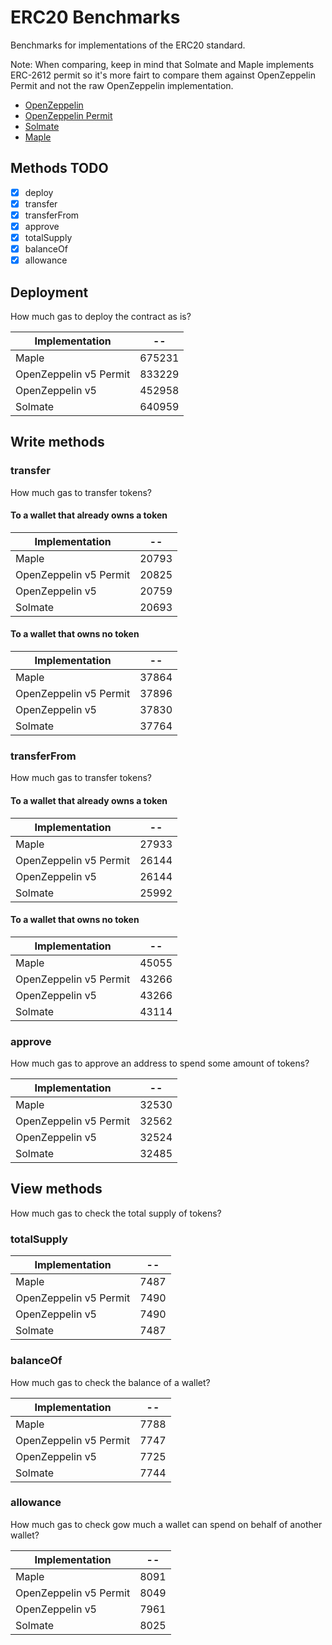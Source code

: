 # ERC20 Benchmarks

Benchmarks for implementations of the ERC20 standard.

Note: When comparing, keep in mind that Solmate and Maple implements ERC-2612 permit so it's more fairt to compare them against OpenZeppelin Permit and not the raw OpenZeppelin implementation.

- [OpenZeppelin](https://github.com/OpenZeppelin/openzeppelin-contracts)
- [OpenZeppelin Permit](https://github.com/OpenZeppelin/openzeppelin-contracts)
- [Solmate](https://github.com/rari-capital/solmate)
- [Maple](https://github.com/maple-labs/erc20)

## Methods TODO

- [x] deploy
- [x] transfer
- [x] transferFrom
- [x] approve
- [x] totalSupply
- [x] balanceOf
- [x] allowance

## Deployment

How much gas to deploy the contract as is?

<!-- Start deploy Table -->
|    Implementation    |  --  |
|----------------------|------|
|         Maple        |675231|
|OpenZeppelin v5 Permit|833229|
|    OpenZeppelin v5   |452958|
|        Solmate       |640959|
<!-- End deploy Table -->

## Write methods

### transfer

How much gas to transfer tokens?

#### To a wallet that already owns a token

<!-- Start transferToOwner Table -->
|    Implementation    |  -- |
|----------------------|-----|
|         Maple        |20793|
|OpenZeppelin v5 Permit|20825|
|    OpenZeppelin v5   |20759|
|        Solmate       |20693|
<!-- End transferToOwner Table -->

#### To a wallet that owns no token

<!-- Start transferToNonOwner Table -->
|    Implementation    |  -- |
|----------------------|-----|
|         Maple        |37864|
|OpenZeppelin v5 Permit|37896|
|    OpenZeppelin v5   |37830|
|        Solmate       |37764|
<!-- End transferToNonOwner Table -->

### transferFrom

How much gas to transfer tokens?

#### To a wallet that already owns a token

<!-- Start transferFromToOwner Table -->
|    Implementation    |  -- |
|----------------------|-----|
|         Maple        |27933|
|OpenZeppelin v5 Permit|26144|
|    OpenZeppelin v5   |26144|
|        Solmate       |25992|
<!-- End transferFromToOwner Table -->

#### To a wallet that owns no token

<!-- Start transferFromToNonOwner Table -->
|    Implementation    |  -- |
|----------------------|-----|
|         Maple        |45055|
|OpenZeppelin v5 Permit|43266|
|    OpenZeppelin v5   |43266|
|        Solmate       |43114|
<!-- End transferFromToNonOwner Table -->

### approve

How much gas to approve an address to spend some amount of tokens?

<!-- Start approve Table -->
|    Implementation    |  -- |
|----------------------|-----|
|         Maple        |32530|
|OpenZeppelin v5 Permit|32562|
|    OpenZeppelin v5   |32524|
|        Solmate       |32485|
<!-- End approve Table -->

## View methods

How much gas to check the total supply of tokens?

### totalSupply

<!-- Start totalSupply Table -->
|    Implementation    | -- |
|----------------------|----|
|         Maple        |7487|
|OpenZeppelin v5 Permit|7490|
|    OpenZeppelin v5   |7490|
|        Solmate       |7487|
<!-- End totalSupply Table -->

### balanceOf

How much gas to check the balance of a wallet?

<!-- Start balanceOf Table -->
|    Implementation    | -- |
|----------------------|----|
|         Maple        |7788|
|OpenZeppelin v5 Permit|7747|
|    OpenZeppelin v5   |7725|
|        Solmate       |7744|
<!-- End balanceOf Table -->

### allowance

How much gas to check gow much a wallet can spend on behalf of another wallet?

<!-- Start allowance Table -->
|    Implementation    | -- |
|----------------------|----|
|         Maple        |8091|
|OpenZeppelin v5 Permit|8049|
|    OpenZeppelin v5   |7961|
|        Solmate       |8025|
<!-- End allowance Table -->
